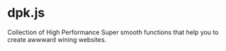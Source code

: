 # dpk.js
Collection of High Performance Super smooth functions that help you to create awwward wining websites.
